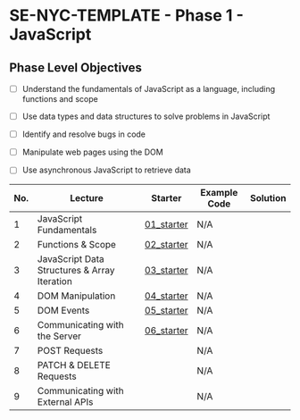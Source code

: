 # SE-NYC-TEMPLATE - Phase 1 - JavaScript
## Phase Level Objectives
- [ ] Understand the fundamentals of JavaScript as a language, including functions and scope
- [ ] Use data types and data structures to solve problems in JavaScript
- [ ] Identify and resolve bugs in code
- [ ] Manipulate web pages using the DOM
- [ ] Use asynchronous JavaScript to retrieve data


|No. | Lecture                          | Starter 	| Example Code 	| Solution 	|
|----|------------------------------	|:-----:	|--------	|---------	|
|1 | JavaScript Fundamentals                      |[01_starter](https://github.com/RikkuX491/SE-NYC-TEMPLATE-Phase-1/tree/01_starter)|N/A||
|2 | Functions & Scope                	          |[02_starter](https://github.com/RikkuX491/SE-NYC-TEMPLATE-Phase-1/tree/02_starter)|N/A||
|3 | JavaScript Data Structures & Array Iteration |[03_starter](https://github.com/RikkuX491/SE-NYC-TEMPLATE-Phase-1/tree/03_starter)|N/A||
|4 | DOM Manipulation                 	          |[04_starter](https://github.com/RikkuX491/SE-NYC-TEMPLATE-Phase-1/tree/04_starter)|N/A||
|5 | DOM Events                       	          |[05_starter](https://github.com/RikkuX491/SE-NYC-TEMPLATE-Phase-1/tree/05_starter)|N/A||
|6 | Communicating with the Server    	          |[06_starter](https://github.com/RikkuX491/SE-NYC-TEMPLATE-Phase-1/tree/06_starter)|N/A||
|7 | POST Requests                    	          ||N/A||
|8 | PATCH & DELETE Requests          	          ||N/A||
|9 | Communicating with External APIs 	          ||N/A||